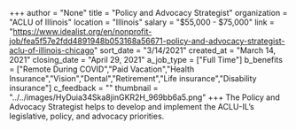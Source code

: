 +++
author = "None"
title = "Policy and Advocacy Strategist"
organization = "ACLU of Illinois"
location = "Illinois"
salary = "$55,000 - $75,000"
link = "https://www.idealist.org/en/nonprofit-job/fea5f57e2fdd4891948b053168a56671-policy-and-advocacy-strategist-aclu-of-illinois-chicago"
sort_date = "3/14/2021"
created_at = "March 14, 2021"
closing_date = "April 29, 2021"
a_job_type = ["Full Time"]
b_benefits = ["Remote During COVID","Paid Vacation","Health Insurance","Vision","Dental","Retirement","Life insurance","Disability insurance"]
c_feedback = ""
thumbnail = "../../images/HyDuia34Ska8jinGKR2H_969bb6a5.png"
+++
The Policy and Advocacy Strategist helps to develop and implement the ACLU-IL’s legislative, policy, and advocacy priorities.